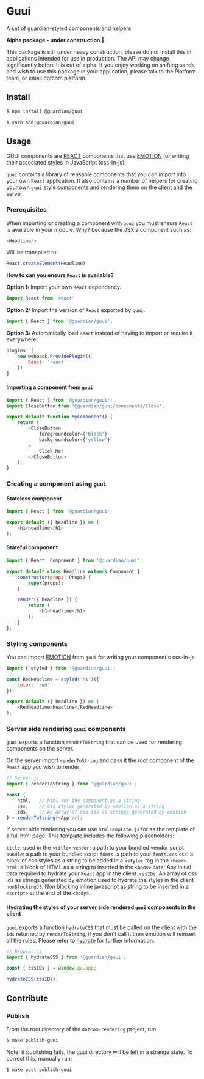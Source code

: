 # Guui

A set of guardian-styled components and helpers

**Alpha package - under construction 🚧**

This package is still under heavy construction, please do not install this in applications intended for
use in production. The API may change significantly before it is out of alpha. If you enjoy working on shifting sands and wish to use this package in your application, please talk to the Platform team, or email dotcom.platform.

## Install

```bash
$ npm install @guardian/guui
```

```bash
$ yarn add @guardian/guui
```

## Usage

GUUI components are [REACT](https://www.google.com) components that use [EMOTION](https://emotion.sh/docs/introduction) for writing their associated styles in JavaScript (css-in-js).

`guui` contains a library of reusable components that you can import into your own `React` application. It also contains a number of helpers for creating your own `guui` style components and rendering them on the client and the server.

### Prerequisites

When importing or creating a component with `guui` you must ensure `React` is available in your module. Why? because the JSX a component such as:

```js
<Headline/>
```

Will be transpiled to:

```js
React.createElement(Headline)
```

**How to can you ensure `React` is available?**

**Option 1:** Import your own `React` dependency.

```js
import React from 'react'
```

**Option 2:** Import the version of `React` exported by `guui`.

```js
import { React } from '@guardian/guui';
```

**Option 3:** Automatically load `React` instead of having to import or require it everywhere.

```js
plugins: [
    new webpack.ProvidePlugin({
        React: 'react'
    })
]
```

#### Importing a component from `guui`

```js
import { React } from '@guardian/guui';
import CloseButton from '@guardian/guui/components/Close';

export default function MyComponent() {
    return (
        <CloseButton
            foregroundcolor={'black'}
            backgroundcolor={'yellow'}
        >
            Click Me!
        </CloseButton>
    );
}
```

### Creating a component using `guui`

#### Stateless component

```js
import { React } from '@guardian/guui';

export default ({ headline }) => (
    <h1>headline</h1>
);
```

#### Stateful component

```js
import { React, Component } from '@guardian/guui';

export default class Headline extends Component {
    constructor(props: Props) {
        super(props);
    }

    render({ headline }) {
        return (
            <h1>headline</h1>
        );
    }
};
```

### Styling components

You can import [EMOTION](https://emotion.sh/docs/introduction) from `guui` for writing your component's css-in-js. 

```js
import { styled } from '@guardian/guui';

const RedHeadline = styled('h1')({
    color: 'red'
});

export default ({ headline }) => (
    <RedHeadline>headline</RedHeadline>
);
```

### Server side rendering `guui` components

`guui` exports a function `renderToString` that can be used for rendering components on the server. 

On the server import `renderToString` and pass it the root component of the `React` app you wish to render:

```js
// Server.js
import { renderToString } from '@guardian/guui';

const { 
    html,   // html for the component as a string
    css,    // css styles generated by emotion as a string
    ids,    // An array of css ids as strings generated by emotion 
} = renderToString(<App />);
```

If server side rendering you can use `htmlTemplate.js` for as the template of a full html page. This template includes the following placeholders: 

`title`: used in the `<title>`
`vendor`: a path to your bundled vendor script
`bundle`: a path to your bundled script
`fonts`: a path to your `fonts.css`
`css`: a block of css styles as a string to be added in a `<style>` tag in the `<head>`.
`html`: a block of HTML as a string to inserted in the `<body>`
`data`: Any initial data required to hydrate your `React` app in the client.
`cssIDs`:  An array of css ids as strings generated by emotion used to hydrate the styles in the client `nonBlockingJS`: Non blocking inline javascript as string to be inserted in a `<script>` at the end of the `<body>`.

#### Hydrating the styles of your server side rendered `guui` components in the client

`guui` exports a function `hydrateCSS` that must be called on the client with the `ids` returned by `renderToString`, if you don't call it then emotion will reinsert all the rules. Please refer to [hydrate](https://github.com/emotion-js/emotion/blob/master/docs/ssr.md#hydrate) for further information.

```js
// Browser.js
import { hydrateCSS } from '@guardian/guui';

const { cssIDs } = window.gu.app;

hydrateCSS(cssIDs);
```

## Contribute

### Publish

From the root directory of the `dotcom-rendering` project, run:

```bash
$ make publish-guui
```

Note: if publishing fails, the guui directory will be left in a strange state. To correct this,
manually run:

```bash
$ make post-publish-guui
```